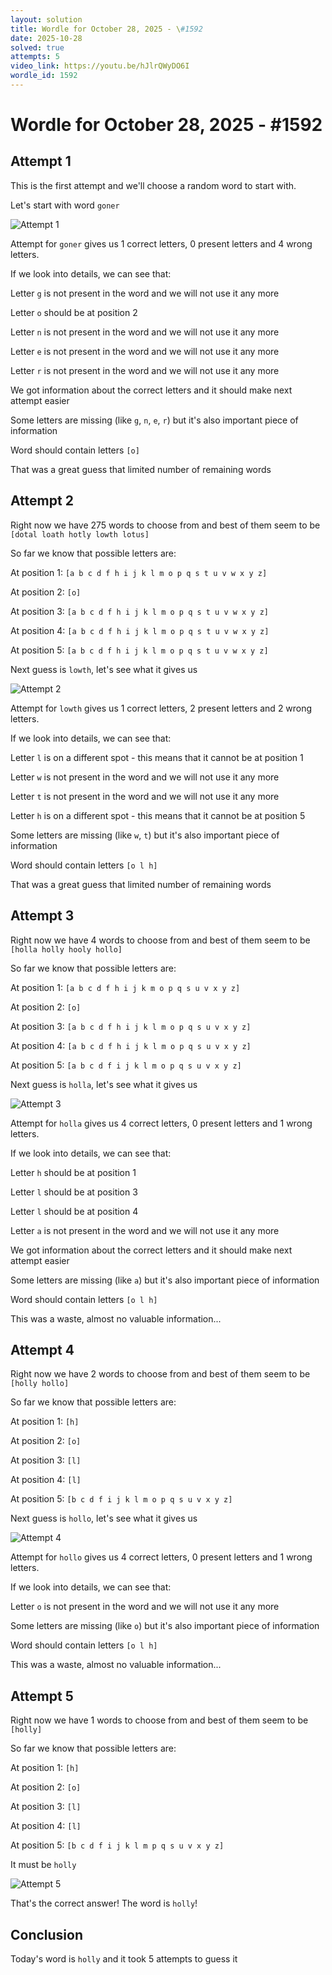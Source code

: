 ```yaml
---
layout: solution
title: Wordle for October 28, 2025 - \#1592
date: 2025-10-28
solved: true
attempts: 5
video_link: https://youtu.be/hJlrQWyDO6I
wordle_id: 1592
---
```


# Wordle for October 28, 2025 - \#1592

## Attempt 1

This is the first attempt and we'll choose a random word to start with.

Let's start with word `goner`

![Attempt 1](2025-10-28/attempt-1.png)

Attempt for `goner` gives us 1 correct letters, 0 present letters and 4 wrong letters.

If we look into details, we can see that:

Letter `g` is not present in the word and we will not use it any more

Letter `o` should be at position 2

Letter `n` is not present in the word and we will not use it any more

Letter `e` is not present in the word and we will not use it any more

Letter `r` is not present in the word and we will not use it any more

We got information about the correct letters and it should make next attempt easier

Some letters are missing (like `g`, `n`, `e`, `r`) but it's also important piece of information

Word should contain letters `[o]`

That was a great guess that limited number of remaining words



## Attempt 2

Right now we have 275 words to choose from and best of them seem to be `[dotal loath hotly lowth lotus]`

So far we know that possible letters are:

At position 1: `[a b c d f h i j k l m o p q s t u v w x y z]`

At position 2: `[o]`

At position 3: `[a b c d f h i j k l m o p q s t u v w x y z]`

At position 4: `[a b c d f h i j k l m o p q s t u v w x y z]`

At position 5: `[a b c d f h i j k l m o p q s t u v w x y z]`

Next guess is `lowth`, let's see what it gives us

![Attempt 2](2025-10-28/attempt-2.png)

Attempt for `lowth` gives us 1 correct letters, 2 present letters and 2 wrong letters.

If we look into details, we can see that:

Letter `l` is on a different spot - this means that it cannot be at position 1

Letter `w` is not present in the word and we will not use it any more

Letter `t` is not present in the word and we will not use it any more

Letter `h` is on a different spot - this means that it cannot be at position 5

Some letters are missing (like `w`, `t`) but it's also important piece of information

Word should contain letters `[o l h]`

That was a great guess that limited number of remaining words



## Attempt 3

Right now we have 4 words to choose from and best of them seem to be `[holla holly hooly hollo]`

So far we know that possible letters are:

At position 1: `[a b c d f h i j k m o p q s u v x y z]`

At position 2: `[o]`

At position 3: `[a b c d f h i j k l m o p q s u v x y z]`

At position 4: `[a b c d f h i j k l m o p q s u v x y z]`

At position 5: `[a b c d f i j k l m o p q s u v x y z]`

Next guess is `holla`, let's see what it gives us

![Attempt 3](2025-10-28/attempt-3.png)

Attempt for `holla` gives us 4 correct letters, 0 present letters and 1 wrong letters.

If we look into details, we can see that:

Letter `h` should be at position 1

Letter `l` should be at position 3

Letter `l` should be at position 4

Letter `a` is not present in the word and we will not use it any more

We got information about the correct letters and it should make next attempt easier

Some letters are missing (like `a`) but it's also important piece of information

Word should contain letters `[o l h]`

This was a waste, almost no valuable information...



## Attempt 4

Right now we have 2 words to choose from and best of them seem to be `[holly hollo]`

So far we know that possible letters are:

At position 1: `[h]`

At position 2: `[o]`

At position 3: `[l]`

At position 4: `[l]`

At position 5: `[b c d f i j k l m o p q s u v x y z]`

Next guess is `hollo`, let's see what it gives us

![Attempt 4](2025-10-28/attempt-4.png)

Attempt for `hollo` gives us 4 correct letters, 0 present letters and 1 wrong letters.

If we look into details, we can see that:

Letter `o` is not present in the word and we will not use it any more

Some letters are missing (like `o`) but it's also important piece of information

Word should contain letters `[o l h]`

This was a waste, almost no valuable information...



## Attempt 5

Right now we have 1 words to choose from and best of them seem to be `[holly]`

So far we know that possible letters are:

At position 1: `[h]`

At position 2: `[o]`

At position 3: `[l]`

At position 4: `[l]`

At position 5: `[b c d f i j k l m p q s u v x y z]`

It must be `holly`

![Attempt 5](2025-10-28/attempt-5.png)

That's the correct answer! The word is `holly`!

## Conclusion

Today's word is `holly` and it took 5 attempts to guess it

